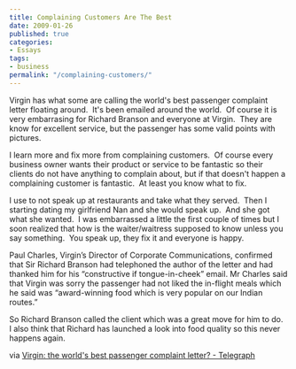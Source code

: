 ```yaml
---
title: Complaining Customers Are The Best
date: 2009-01-26
published: true
categories:
- Essays
tags:
- business
permalink: "/complaining-customers/"
---
```

Virgin has what some are calling the world's best passenger complaint letter floating around.  It's been emailed around the world.  Of course it is very embarrasing for Richard Branson and everyone at Virgin.  They are know for excellent service, but the passenger has some valid points with pictures.

I learn more and fix more from complaining customers.  Of course every business owner wants their product or service to be fantastic so their clients do not have anything to complain about, but if that doesn't happen a complaining customer is fantastic.  At least you know what to fix.

I use to not speak up at restaurants and take what they served.  Then I starting dating my girlfriend Nan and she would speak up.  And she got what she wanted.  I was embarrassed a little the first couple of times but I soon realized that how is the waiter/waitress supposed to know unless you say something.  You speak up, they fix it and everyone is happy.

Paul Charles, Virgin’s Director of Corporate Communications, confirmed that Sir Richard Branson had telephoned the author of the letter and had thanked him for his “constructive if tongue-in-cheek” email. Mr Charles said that Virgin was sorry the passenger had not liked the in-flight meals which he said was “award-winning food which is very popular on our         Indian routes.”

So Richard Branson called the client which was a great move for him to do.  I also think that Richard has launched a look into food quality so this never happens again.

via [Virgin: the world's best passenger complaint letter? - Telegraph]("http://www.telegraph.co.uk/travel/travelnews/4344890/Virgin-the-worlds-best-passenger-complaint-letter.html)